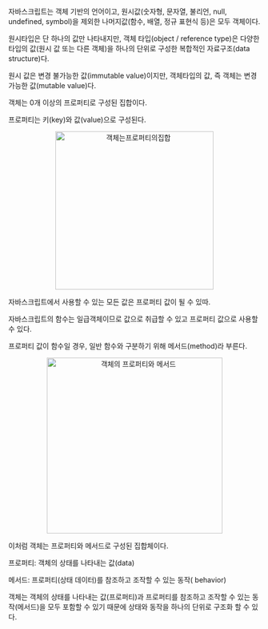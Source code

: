 # 

자바스크립트는 객체 기반의 언어이고, 원시값(숫자형, 문자열, 불리언, null, undefined, symbol)을 제외한 나머지값(함수, 배열, 정규 표현식 등)은 모두 객체이다.

원시타입은 단 하나의 값만 나타내지만, 객체 타입(object  / reference type)은 다양한 타입의 값(원시 값 또는 다른 객체)을 하나의 단위로 구성한 복합적인 자료구조(data structure)다.

원시 값은 변경 불가능한 값(immutable value)이지만, 객체타입의 값, 즉 객체는 변경 가능한 값(mutable value)다.

객체는 0개 이상의 프로퍼티로 구성된 집합이다.

프로퍼티는 키(key)와 값(value)으로 구성된다.

<div align=center><img width="316" alt="객체는프로퍼티의집합" src="https://github.com/user-attachments/assets/b4a452a1-5a74-4bb1-9316-be2fe5cb8638"></div>



자바스크립트에서 사용할 수 있는 모든 값은 프로퍼티 값이 될 수 있따.

자바스크립트의 함수는 일급객체이므로 값으로 취급할 수 있고 프로퍼티 값으로 사용할 수 있다.

프로퍼티 값이  함수일 경우, 일반 함수와 구분하기 위해 메서드(method)라 부른다.

<div align=center><img width="351" alt="객체의 프로퍼티와 메서드" src="https://github.com/user-attachments/assets/eb92e88e-2d8e-47aa-9c1b-8018c65f2271" /></div>



이처럼 객체는 프로퍼티와 메서드로 구성된 집합체이다.

프로퍼티: 객체의 상태를 나타내는 값(data)

메서드: 프로퍼티(상태 데이터)를 참조하고 조작할 수 있는 동작( behavior)

객체는 객체의 상태를 나타내는 값(프로퍼티)과 프로퍼티를 참조하고 조작할 수 있는 동작(메서드)을 모두 포함할 수 있기 때문에 상태와 동작을 하나의 단위로 구조화 할 수 있다.
